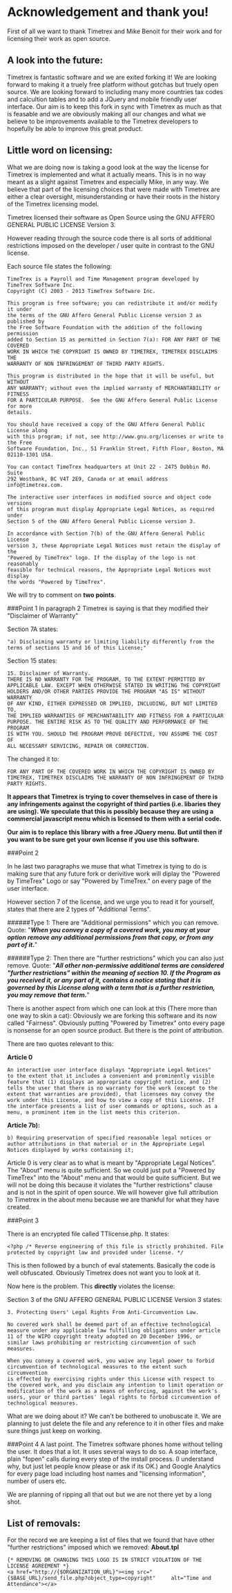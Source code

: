 Acknowledgement and thank you!
==============================

First of all we want to thank Timetrex and Mike Benoit for their work and for licensing their work as open source.


A look into the future:
-----------------------
Timetrex is fantastic software and we are exited forking it! We are looking forward to making it a truely free platform without gotchas but truely open source. We are looking forward to including many more countries tax codes and calcultion tables and to add a JQuery and mobile friendly user interface. Our aim is to keep this fork in sync with Timetrex as much as that is feasable and we are obviously making all our changes and what we believe to be improvements available to the Timetrex developers to hopefully be able to improve this great product.


Little word on licensing:
-------------------------
What we are doing now is taking a good look at the way the license for Timetrex is implemented and what it actually means. This is in no way meant as a slight against Timetrex and especially Mike, in any way. We believe that part of the licensing choices that were made with Timetrex are either a clear oversight, misunderstanding or have their roots in the history of the Timetrex licensing model.

Timetrex licensed their software as Open Source using the GNU AFFERO GENERAL PUBLIC LICENSE Version 3.

However reading through the source code there is all sorts of additional restrictions imposed on
the developer / user quite in contrast to the GNU license.

Each source file states the following:


	TimeTrex is a Payroll and Time Management program developed by TimeTrex Software Inc.
	Copyright (C) 2003 - 2013 TimeTrex Software Inc.

	This program is free software; you can redistribute it and/or modify it under
	the terms of the GNU Affero General Public License version 3 as published by
	the Free Software Foundation with the addition of the following permission
	added to Section 15 as permitted in Section 7(a): FOR ANY PART OF THE COVERED
	WORK IN WHICH THE COPYRIGHT IS OWNED BY TIMETREX, TIMETREX DISCLAIMS THE
	WARRANTY OF NON INFRINGEMENT OF THIRD PARTY RIGHTS.

	This program is distributed in the hope that it will be useful, but WITHOUT
	ANY WARRANTY; without even the implied warranty of MERCHANTABILITY or FITNESS
	FOR A PARTICULAR PURPOSE.  See the GNU Affero General Public License for more
	details.

	You should have received a copy of the GNU Affero General Public License along
	with this program; if not, see http://www.gnu.org/licenses or write to the Free
	Software Foundation, Inc., 51 Franklin Street, Fifth Floor, Boston, MA
	02110-1301 USA.

	You can contact TimeTrex headquarters at Unit 22 - 2475 Dobbin Rd. Suite
	292 Westbank, BC V4T 2E9, Canada or at email address info@timetrex.com.

	The interactive user interfaces in modified source and object code versions
	of this program must display Appropriate Legal Notices, as required under
	Section 5 of the GNU Affero General Public License version 3.

	In accordance with Section 7(b) of the GNU Affero General Public License
	version 3, these Appropriate Legal Notices must retain the display of the
	"Powered by TimeTrex" logo. If the display of the logo is not reasonably
	feasible for technical reasons, the Appropriate Legal Notices must display
	the words "Powered by TimeTrex".

We will try to comment on **two points**.

###Point 1
In paragraph 2 Timetrex is saying is that they modified their "Disclaimer of Warranty"

Section 7A states:
	
	"a) Disclaiming warranty or limiting liability differently from the terms of sections 15 and 16 of this License;"
	
Section 15 states:

	15. Disclaimer of Warranty.
	THERE IS NO WARRANTY FOR THE PROGRAM, TO THE EXTENT PERMITTED BY
	APPLICABLE LAW. EXCEPT WHEN OTHERWISE STATED IN WRITING THE COPYRIGHT
	HOLDERS AND/OR OTHER PARTIES PROVIDE THE PROGRAM "AS IS" WITHOUT WARRANTY
	OF ANY KIND, EITHER EXPRESSED OR IMPLIED, INCLUDING, BUT NOT LIMITED TO,
	THE IMPLIED WARRANTIES OF MERCHANTABILITY AND FITNESS FOR A PARTICULAR
	PURPOSE. THE ENTIRE RISK AS TO THE QUALITY AND PERFORMANCE OF THE PROGRAM
	IS WITH YOU. SHOULD THE PROGRAM PROVE DEFECTIVE, YOU ASSUME THE COST OF
	ALL NECESSARY SERVICING, REPAIR OR CORRECTION.

The changed it to:

	FOR ANY PART OF THE COVERED WORK IN WHICH THE COPYRIGHT IS OWNED BY TIMETREX, TIMETREX DISCLAIMS THE WARRANTY OF NON INFRINGEMENT OF THIRD PARTY RIGHTS.
  
**It appears that Timetrex is trying to cover themselves in case of there is any infringements against the copyright of third parties (i.e. libaries they are using). We speculate that this is possibly because they are using a commercial javascript menu which is licensed to them with a serial code.**

**Our aim is to replace this library with a free JQuery menu. But until then if you want to be sure get your own license if you use this software.** 

###Point 2

In he last two paragraphs we muse that what Timetrex is tying to do is making sure that any future fork or derivitive work will diplay the "Powered by TimeTrex" Logo or say "Powered by TimeTrex." on every page of the user interface.
				
However section 7 of the license, and we urge you to read it for yourself, states that there are 2 types of "Additional Terms".
		
######Type 1: 
There are "Additional permissions" which you can remove. Quote: "***When you convey a copy of a covered work, you may at your option remove any additional permissions from that copy, or from any part of it.***"
		
######Type 2: 
Then there are "further restrictions" which you can also just remove. Quote: "***All other non-permissive additional terms are considered "further restrictions" within the meaning of section 10. If the Program as you received it, or any part of it, contains a notice stating that it is governed by this License along with a term that is a further restriction, you may remove that term.***"

There is another aspect from which one can look at this (There more than one way to skin a cat): Obviously we are forking this software and its now called "Fairness". Obviously putting "Powered by Timetrex" onto every page is nonsense for an open source product. But there is the point of attribution.

There are two quotes relevant to this:

**Article 0**

	An interactive user interface displays "Appropriate Legal Notices"
	to the extent that it includes a convenient and prominently visible
	feature that (1) displays an appropriate copyright notice, and (2)
	tells the user that there is no warranty for the work (except to the
	extent that warranties are provided), that licensees may convey the
	work under this License, and how to view a copy of this License. If
	the interface presents a list of user commands or options, such as a
	menu, a prominent item in the list meets this criterion.
	
**Article 7b):**

	b) Requiring preservation of specified reasonable legal notices or
	author attributions in that material or in the Appropriate Legal
	Notices displayed by works containing it;
	
Article 0 is very clear as to what is meant by "Appropriate Legal Notices". The "About" menu is quite sufficient. So we could just put a "Powered by TimeTrex" into the "About" menu and that would be quite sufficient. But we will not be doing this because it violates the "further restrictions" clause and is not in the spirit of open source. We will however give full attribution to Timetrex in the about menu because we are thankful for what they have created.

###Point 3

There is an encrypted file called TTlicense.php. It states:

	<?php /* Reverse engineering of this file is strictly prohibited. File protected by copyright law and provided under license. */

This is then followed by a bunch of eval statements. Basically the code is well obfuscated. Obviously Timetrex does not want you to look at it.

Now here is the problem. This **directly** violates the license:

Section 3 of the GNU AFFERO GENERAL PUBLIC LICENSE Version 3 states:

	3. Protecting Users' Legal Rights From Anti-Circumvention Law.

	No covered work shall be deemed part of an effective technological
	measure under any applicable law fulfilling obligations under article
	11 of the WIPO copyright treaty adopted on 20 December 1996, or
	similar laws prohibiting or restricting circumvention of such
	measures.

	When you convey a covered work, you waive any legal power to forbid
	circumvention of technological measures to the extent such circumvention
	is effected by exercising rights under this License with respect to
	the covered work, and you disclaim any intention to limit operation or
	modification of the work as a means of enforcing, against the work's
	users, your or third parties' legal rights to forbid circumvention of
	technological measures.

What are we doing about it?
We can't be bothered to unobuscate it. We are planning to just delete the file and any reference to it in other files and make sure things just keep on working.

###Point 4
A last point. The Timetrex software phones home without telling the user. It does that a lot. It uses several ways to do so. A soap interface, plain "fopen" calls during every step of the install process. (I understand why, but just let people know please or ask if its OK.) and Google Analytics for every page load including host names and "licensing information", number of users etc.

We are planning of ripping all that out but we are not there yet by a long shot.

List of removals:
----------------
For the record we are keeping a list of files that we found that have other "further restrictions" imposed which we removed:
**About.tpl**

	{* REMOVING OR CHANGING THIS LOGO IS IN STRICT VIOLATION OF THE LICENSE AGREEMENT *}
	<a href="http://{$ORGANIZATION_URL}"><img src="{$BASE_URL}/send_file.php?object_type=copyright" 	alt="Time and Attendance"></a>


